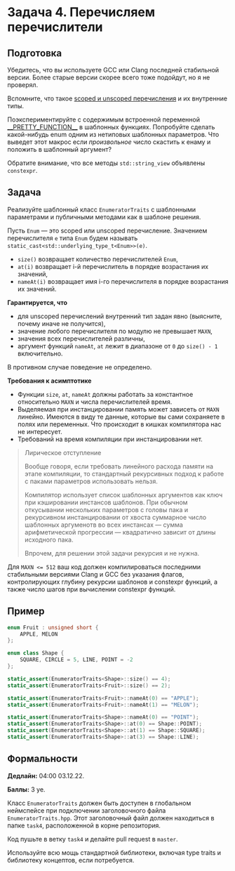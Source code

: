 Задача 4. Перечисляем перечислители
========================

## Подготовка

Убедитесь, что вы используете GCC или Clang последней стабильной версии. Более старые версии скорее всего тоже подойдут, но я не проверял.

Вспомните, что такое [scoped и unscoped перечисления](https://en.cppreference.com/w/cpp/language/enum) и их внутренние типы.

Поэкспериментируйте с содержимым встроенной переменной [\_\_PRETTY_FUNCTION\_\_](https://gcc.gnu.org/onlinedocs/gcc/Function-Names.html) в шаблонных функциях. Попробуйте сделать какой-нибудь enum одним из нетиповых шаблонных параметров. Что выведет этот макрос если _произвольное_ число скастить к енаму и положить в шаблонный аргумент?

Обратите внимание, что все методы `std::string_view` объявлены `constexpr`.

## Задача

Реализуйте шаблонный класс `EnumeratorTraits` с шаблонными параметрами и публичными методами как в шаблоне решения.

Пусть `Enum` &mdash; это scoped или unscoped перечисление. Значением перечислителя `e` типа `Enum` будем называть `static_cast<std::underlying_type_t<Enum>>(e)`.

- `size()` возвращает количество перечислителей `Enum`,
- `at(i)` возвращает i-й перечислитель в порядке возрастания их значений,
- `nameAt(i)` возвращает имя i-го перечислителя в порядке возрастания их значений.

**Гарантируется, что**

- для unscoped перечислений внутренний тип задан явно (выясните, почему иначе не получится),
- значение любого перечислителя по модулю не превышает `MAXN`,
- значения всех перечислителей различны,
- аргумент функций `nameAt`, `at` лежит в диапазоне от `0` до `size() - 1` включительно.

В противном случае поведение не определено.

**Требования к асимптотике**

- Функции `size`, `at`, `nameAt` должны работать за константное относительно `MAXN` и числа перечислителей время.
- Выделяемая при инстанцировании память может зависеть от `MAXN` линейно. Имеются в виду те данные, которые вы сами сохраняете в полях или переменных. Что происходит в кишках компилятора нас не интересует.
- Требований на время компиляции при инстанцировании нет.

> Лирическое отступление
>
> Вообще говоря, если требовать линейного расхода памяти на этапе компиляции, то стандартный рекурсивных подход к работе с паками параметров использовать нельзя.
>
> Компилятор использует список шаблонных аргументов как ключ при кэшировании инстансов шаблонов. При обычном откусывании нескольких параметров с головы пака и рекурсивном инстанцировании от хвоста суммарное число шаблонных аргуменотв во всех инстансах &mdash; сумма арифметической прогрессии &mdash; квадратично зависит от длины исходного пака.
>
> Впрочем, для решении этой задачи рекурсия и не нужна.

Для `MAXN <= 512` ваш код должен компилироваться последними стабильными версиями Clang и GCC без указания флагов, контролирующих глубину рекурсии шаблонов и constexpr функций, а также число шагов при вычислении constexpr функций.

## Пример

```cpp
enum Fruit : unsigned short {
    APPLE, MELON
};

enum class Shape {
    SQUARE, CIRCLE = 5, LINE, POINT = -2
};

static_assert(EnumeratorTraits<Shape>::size() == 4);
static_assert(EnumeratorTraits<Fruit>::size() == 2);

static_assert(EnumeratorTraits<Fruit>::nameAt(0) == "APPLE");
static_assert(EnumeratorTraits<Fruit>::nameAt(1) == "MELON");

static_assert(EnumeratorTraits<Shape>::nameAt(0) == "POINT");
static_assert(EnumeratorTraits<Shape>::at(0) == Shape::POINT);
static_assert(EnumeratorTraits<Shape>::at(1) == Shape::SQUARE);
static_assert(EnumeratorTraits<Shape>::at(3) == Shape::LINE);
```

## Формальности

**Дедлайн:** 04:00 03.12.22.

**Баллы:** 3 уе.

Класс `EnumeratorTraits` должен быть доступен в глобальном неймспейсе при подключении заголовочного файла `EnumeratorTraits.hpp`. Этот заголовочный файл должен находиться в папке `task4`, расположенной в корне репозитория.

Код пушьте в ветку `task4` и делайте pull request в `master`.

Используйте всю мощь стандартной библиотеки, включая type traits и библиотеку концептов, если потребуется.
